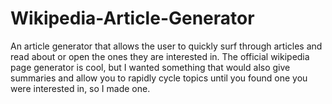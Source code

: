 # Wikipedia-Article-Generator
An article generator that allows the user to quickly surf through articles and read about or open the ones they are interested in.
The official wikipedia page generator is cool, but I wanted something that would also give summaries and allow you to rapidly cycle topics until you found one you were interested in, 
so I made one.
